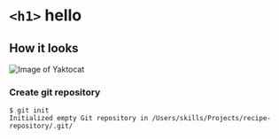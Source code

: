 # `<h1>` hello
## How it looks
![Image of Yaktocat](https://octodex.github.com/images/yaktocat.png)

### Create git repository
```
$ git init
Initialized empty Git repository in /Users/skills/Projects/recipe-repository/.git/
```
